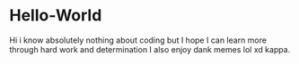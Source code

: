 # Hello-World
Hi i know absolutely nothing about coding but I hope I can learn more through hard work and determination
I also enjoy dank memes lol xd kappa.
